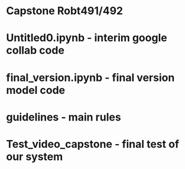 # Capstone Robt491/492
# Untitled0.ipynb - interim google collab code
# final_version.ipynb - final version model code
# guidelines - main rules
# Test_video_capstone -  final test of our system
